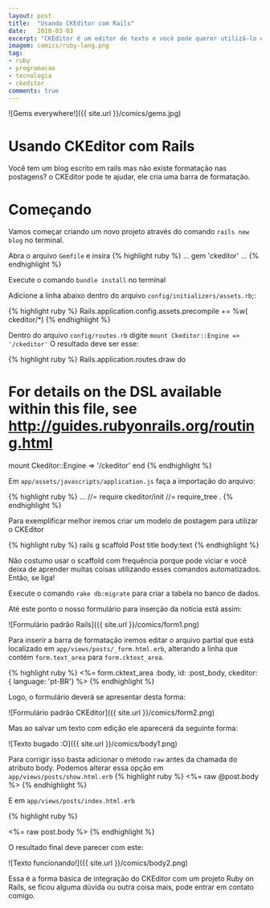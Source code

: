 ```yaml
---
layout: post
title:  "Usando CKEditor com Rails"
date:   2018-03-03
excerpt: "CKEditor é um editor de texto e você pode querer utilizá-lo em seu projeto com Rails"
imagem: comics/ruby-lang.png
tag:
- ruby
- programacao
- tecnologia
- ckeditor
comments: true
---
```



![Gems everywhere!]({{ site.url }}/comics/gems.jpg)


# Usando CKEditor com Rails

Você tem um blog escrito em rails mas não existe formatação nas postagens? o CKEditor pode te ajudar, ele cria uma barra de formatação.

# Começando

Vamos começar criando um novo projeto através do comando `rails new blog` no terminal.

Abra o arquivo `Gemfile` e insira 
{% highlight ruby %}
  ...
    gem 'ckeditor'
  ...
{% endhighlight %}

Execute o comando `bundle install` no terminal 

Adicione a linha abaixo dentro do arquivo `config/initializers/assets.rb`;:

{% highlight ruby %}
  Rails.application.config.assets.precompile += %w( ckeditor/*)
{% endhighlight %}

Dentro do arquivo `config/routes.rb` digite `mount Ckeditor::Engine => '/ckeditor'` O resultado deve ser esse:

{% highlight ruby %}
Rails.application.routes.draw do
  # For details on the DSL available within this file, see http://guides.rubyonrails.org/routing.html
  mount Ckeditor::Engine => '/ckeditor'
end
{% endhighlight %}

Em `app/assets/javascripts/application.js` faça a importação do arquivo:

{% highlight ruby %}
  ...
  //= require ckeditor/init
  //= require_tree .
{% endhighlight %}

Para exemplificar melhor iremos criar um modelo de postagem para utilizar o CKEditor

{% highlight ruby %}
  rails g scaffold Post title body:text
{% endhighlight %}

Não costumo usar o scaffold com frequência porque pode viciar e você deixa de aprender muitas coisas utilizando esses comandos automatizados. Então, se liga!

Execute o comando `rake db:migrate` para criar a tabela no banco de dados.

Até este ponto o nosso formulário para inserção da notícia está assim:

![Formulário padrão Rails]({{ site.url }}/comics/form1.png)


Para inserir a barra de formatação iremos editar o arquivo partial que está localizado em `app/views/posts/_form.html.erb`, alterando a linha que contém `form.text_area` para `form.cktext_area`.

{% highlight ruby %}
  <%= form.cktext_area :body, id: :post_body, ckeditor: { language: 'pt-BR'} %>
{% endhighlight %}

Logo, o formulário deverá se apresentar desta forma:

![Formulário padrão CKEditor]({{ site.url }}/comics/form2.png)

Mas ao salvar um texto com edição ele aparecerá da seguinte forma:

![Texto bugado :O]({{ site.url }}/comics/body1.png)

Para corrigir isso basta adicionar o método `raw` antes da chamada do atributo body. Podemos alterar essa opção em `app/views/posts/show.html.erb`
{% highlight ruby %}
  <%= raw @post.body %>
{% endhighlight %}

E em `app/views/posts/index.html.erb`

{% highlight ruby %}
  <td><%= raw post.body %></td>
{% endhighlight %}

O resultado final deve parecer com este:

![Texto funcionando!]({{ site.url }}/comics/body2.png)

Essa é a forma básica de integração do CKEditor com um projeto Ruby on Rails, se ficou alguma dúvida ou outra coisa mais, pode entrar em contato comigo.